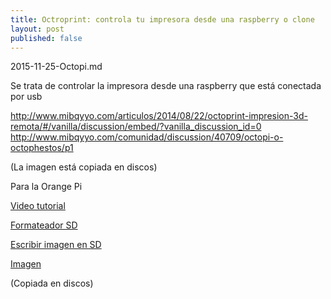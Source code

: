 ```yaml
---
title: Octroprint: controla tu impresora desde una raspberry o clone
layout: post
published: false
---
```

2015-11-25-Octopi.md

Se trata de controlar la impresora desde una raspberry que está conectada por usb

http://www.mibqyyo.com/articulos/2014/08/22/octoprint-impresion-3d-remota/#/vanilla/discussion/embed/?vanilla_discussion_id=0
http://www.mibqyyo.com/comunidad/discussion/40709/octopi-o-octophestos/p1

(La imagen está copiada en discos)

Para la Orange Pi

[Video tutorial](https://www.youtube.com/watch?v=d4_HfaUn9Zg)


[Formateador SD](https://www.sdcard.org/downloads/formatter_4/eula_windows/index.html)

[Escribir imagen en SD](https://sourceforge.net/projects/win32diskimager/)

[Imagen](https://drive.google.com/drive/folders/0B5BSrRHi7Kt2dXdDa21qMVoyc1E?pageId=107160787304463480990)


(Copiada en discos)
